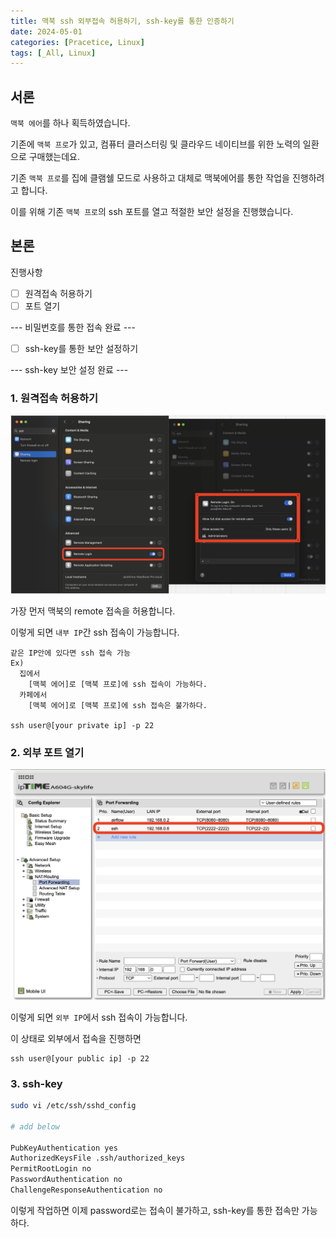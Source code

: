 ```yaml
---
title: 맥북 ssh 외부접속 허용하기, ssh-key를 통한 인증하기
date: 2024-05-01
categories: [Pracetice, Linux]
tags: [_All, Linux]
---
```


## 서론

`맥북 에어`를 하나 획득하였습니다.

기존에 `맥북 프로`가 있고, 컴퓨터 클러스터링 및 클라우드 네이티브를 위한 노력의 일환으로 구매했는데요.

기존 `맥북 프로`를 집에 클램쉘 모드로 사용하고 대체로 맥북에어를 통한 작업을 진행하려고 합니다.

이를 위해 기존 `맥북 프로`의 ssh 포트를 열고 적절한 보안 설정을 진행했습니다.

## 본론

진행사항

- [ ] 원격접속 허용하기
- [ ] 포트 열기

--- 비밀번호를 통한 접속 완료 ---

- [ ] ssh-key를 통한 보안 설정하기

--- ssh-key 보안 설정 완료 ---

### 1. 원격접속 허용하기

![fig](/assets/img/_posts/think/mac-ssh-external/remote_connect.png)

가장 먼저 맥북의 remote 접속을 허용합니다.

이렇게 되면 `내부 IP`간 ssh 접속이 가능합니다.

```plaintext
같은 IP안에 있다면 ssh 접속 가능
Ex)
  집에서
    [맥북 에어]로 [맥북 프로]에 ssh 접속이 가능하다.
  카페에서
    [맥북 에어]로 [맥북 프로]에 ssh 접속은 불가하다.

ssh user@[your private ip] -p 22
```

### 2. 외부 포트 열기

![fig](/assets/img/_posts/think/mac-ssh-external/port_forward.png)

이렇게 되면 `외부 IP`에서 ssh 접속이 가능합니다.

이 상태로 외부에서 접속을 진행하면

```plaintext
ssh user@[your public ip] -p 22
```

### 3. ssh-key

```bash
sudo vi /etc/ssh/sshd_config

# add below

PubKeyAuthentication yes
AuthorizedKeysFile .ssh/authorized_keys
PermitRootLogin no
PasswordAuthentication no
ChallengeResponseAuthentication no
```

이렇게 작업하면 이제 password로는 접속이 불가하고, ssh-key를 통한 접속만 가능하다.
